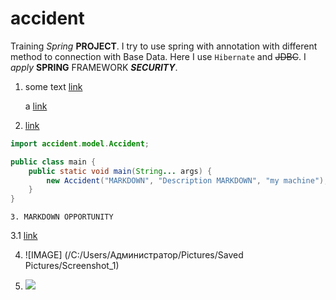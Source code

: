 # accident

Training *Spring* **PROJECT**. I try to use spring with annotation with different method to connection with Base Data.
Here I use `Hibernate` and ~~JDBC~~. I _apply_ __SPRING__ FRAMEWORK ***SECURITY***.

1. some text [link](https://job4j.ru)
   
     a [link](https://images.app.goo.gl/r7VjL5dSJC5Q9pT49)
   
2. [link](./README.md)

```java
import accident.model.Accident;

public class main {
    public static void main(String... args) {
        new Accident("MARKDOWN", "Description MARKDOWN", "my machine");
    }
}
```

```
3. MARKDOWN OPPORTUNITY
```

   3.1 [link](https://images.app.goo.gl/SVHcQCG4wi73sMpW6)

4. ![IMAGE] (/C:/Users/Администратор/Pictures/Saved Pictures/Screenshot_1)


   
5. <img src="https://is1-ssl.mzstatic.com/image/thumb/Purple62/v4/e2/93/56/e29356f6-a7a5-0aa3-0969-1c2be8630815/AppIcon-1x_U007emarketing-85-220-0-7.png/246x0w.jpg" />
